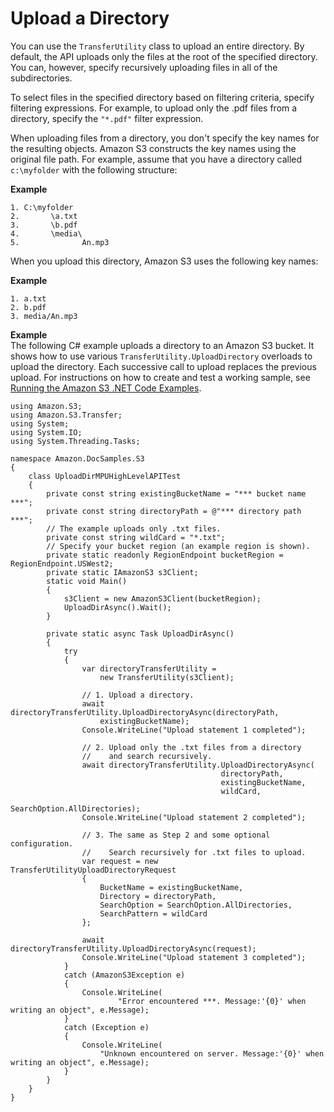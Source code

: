 # Upload a Directory<a name="HLuploadDirDotNet"></a>

You can use the `TransferUtility` class to upload an entire directory\. By default, the API uploads only the files at the root of the specified directory\. You can, however, specify recursively uploading files in all of the subdirectories\. 

To select files in the specified directory based on filtering criteria, specify filtering expressions\. For example, to upload only the \.pdf files from a directory, specify the `"*.pdf"` filter expression\. 

When uploading files from a directory, you don't specify the key names for the resulting objects\. Amazon S3 constructs the key names using the original file path\. For example, assume that you have a directory called `c:\myfolder` with the following structure:

**Example**  

```
1. C:\myfolder
2.       \a.txt
3.       \b.pdf
4.       \media\               
5.              An.mp3
```

When you upload this directory, Amazon S3 uses the following key names:

**Example**  

```
1. a.txt
2. b.pdf
3. media/An.mp3
```

**Example**  
The following C\# example uploads a directory to an Amazon S3 bucket\. It shows how to use various `TransferUtility.UploadDirectory` overloads to upload the directory\. Each successive call to upload replaces the previous upload\. For instructions on how to create and test a working sample, see [Running the Amazon S3 \.NET Code Examples](UsingTheMPDotNetAPI.md#TestingDotNetApiSamples)\.  

```
using Amazon.S3;
using Amazon.S3.Transfer;
using System;
using System.IO;
using System.Threading.Tasks;

namespace Amazon.DocSamples.S3
{
    class UploadDirMPUHighLevelAPITest
    {
        private const string existingBucketName = "*** bucket name ***";
        private const string directoryPath = @"*** directory path ***";
        // The example uploads only .txt files.
        private const string wildCard = "*.txt";
        // Specify your bucket region (an example region is shown).
        private static readonly RegionEndpoint bucketRegion = RegionEndpoint.USWest2;
        private static IAmazonS3 s3Client;
        static void Main()
        {
            s3Client = new AmazonS3Client(bucketRegion);
            UploadDirAsync().Wait();
        }

        private static async Task UploadDirAsync()
        {
            try
            {
                var directoryTransferUtility =
                    new TransferUtility(s3Client);

                // 1. Upload a directory.
                await directoryTransferUtility.UploadDirectoryAsync(directoryPath,
                    existingBucketName);
                Console.WriteLine("Upload statement 1 completed");

                // 2. Upload only the .txt files from a directory 
                //    and search recursively. 
                await directoryTransferUtility.UploadDirectoryAsync(
                                               directoryPath,
                                               existingBucketName,
                                               wildCard,
                                               SearchOption.AllDirectories);
                Console.WriteLine("Upload statement 2 completed");

                // 3. The same as Step 2 and some optional configuration. 
                //    Search recursively for .txt files to upload.
                var request = new TransferUtilityUploadDirectoryRequest
                {
                    BucketName = existingBucketName,
                    Directory = directoryPath,
                    SearchOption = SearchOption.AllDirectories,
                    SearchPattern = wildCard
                };

                await directoryTransferUtility.UploadDirectoryAsync(request);
                Console.WriteLine("Upload statement 3 completed");
            }
            catch (AmazonS3Exception e)
            {
                Console.WriteLine(
                        "Error encountered ***. Message:'{0}' when writing an object", e.Message);
            }
            catch (Exception e)
            {
                Console.WriteLine(
                    "Unknown encountered on server. Message:'{0}' when writing an object", e.Message);
            }
        }
    }
}
```